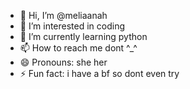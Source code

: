 - 👋 Hi, I’m @meliaanah
- 👀 I’m interested in coding
- 🌱 I’m currently learning python
- 📫 How to reach me dont ^_^
- 😄 Pronouns: she her
- ⚡ Fun fact: i have a bf so dont even try 
<!---
meliaanah/meliaanah is a ✨ special ✨ repository because its `README.md` (this file) appears on your GitHub profile.
You can click the Preview link to take a look at your changes.
--->
